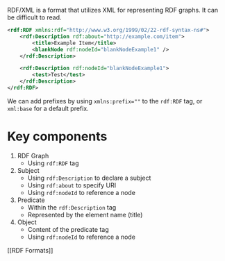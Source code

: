 RDF/XML is a format that utilizes XML for representing RDF graphs. It can be difficult to read.

```xml
<rdf:RDF xmlns:rdf="http://www.w3.org/1999/02/22-rdf-syntax-ns#">
	<rdf:Description rdf:about="http://example.com/item">
		<title>Example Item</title>
		<blankNode rdf:nodeId="blankNodeExample1" />
	</rdf:Description>

	<rdf:Description rdf:nodeId="blankNodeExample1">
		<test>Test</test>
	</rdf:Description>
</rdf:RDF>
```

We can add prefixes by using `xmlns:prefix=""` to the `rdf:RDF` tag, or `xml:base` for a default prefix.
# Key components
1. RDF Graph
	- Using `rdf:RDF` tag
2. Subject
	- Using `rdf:Description` to declare a subject
	- Using `rdf:about` to specify URI
	- Using `rdf:nodeId` to reference a node
1. Predicate
	- Within the `rdf:Description` tag
	- Represented by the element name (title)
2. Object
	- Content of the predicate tag
	- Using `rdf:nodeId` to reference a node


[[RDF Formats]]